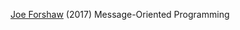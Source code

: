 
[Joe Forshaw](https://www.joeforshaw.com/blog/message-oriented-programming)
(2017) Message-Oriented Programming
